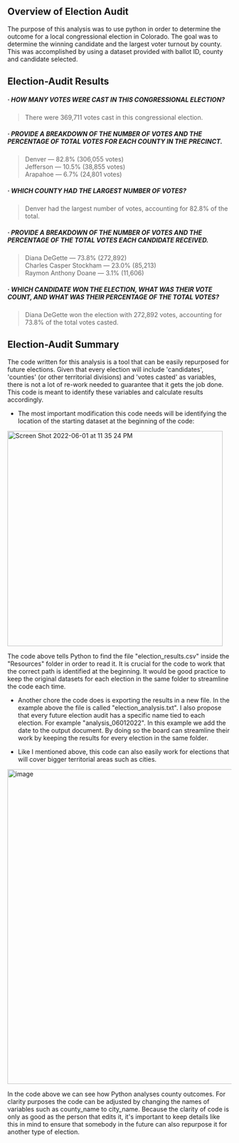 ## Overview of Election Audit
The purpose of this analysis was to use python in order to determine the outcome for a local congressional election in Colorado. The goal was to determine the winning candidate and the largest voter turnout by county. This was accomplished by using a dataset provided with ballot ID, county and candidate selected.

## Election-Audit Results

##### · HOW MANY VOTES WERE CAST IN THIS CONGRESSIONAL ELECTION?
> There were 369,711 votes cast in this congressional election.
##### · PROVIDE A BREAKDOWN OF THE NUMBER OF VOTES AND THE PERCENTAGE OF TOTAL VOTES FOR EACH COUNTY IN THE PRECINCT.
> Denver — 82.8% (306,055 votes)<br/>
> Jefferson — 10.5% (38,855 votes)<br/>
> Arapahoe — 6.7% (24,801 votes)<br/>
##### · WHICH COUNTY HAD THE LARGEST NUMBER OF VOTES?
> Denver had the largest number of votes, accounting for 82.8% of the total.
##### · PROVIDE A BREAKDOWN OF THE NUMBER OF VOTES AND THE PERCENTAGE OF THE TOTAL VOTES EACH CANDIDATE RECEIVED.
> Diana DeGette — 73.8% (272,892)<br/>
> Charles Casper Stockham — 23.0% (85,213)<br/>
> Raymon Anthony Doane — 3.1% (11,606)<br/>
##### · WHICH CANDIDATE WON THE ELECTION, WHAT WAS THEIR VOTE COUNT, AND WHAT WAS THEIR PERCENTAGE OF THE TOTAL VOTES?
> Diana DeGette won the election with 272,892 votes, accounting for 73.8% of the total votes casted.

## Election-Audit Summary
The code written for this analysis is a tool that can be easily repurposed for future elections.
Given that every election will include 'candidates', 'counties' (or other territorial divisions) and 'votes casted' as variables, there is not a lot of re-work needed to guarantee that it gets the job done. This code is meant to identify these variables and calculate results accordingly. 

 - The most important modification this code needs will be identifying the location of the starting dataset at the beginning of the code:

<img width="484" alt="Screen Shot 2022-06-01 at 11 35 24 PM" src="https://user-images.githubusercontent.com/105120795/171554347-f52e64f0-2c7d-42d9-9f0d-ec599b0dd13b.png">


The code above tells Python to find the file "election_results.csv" inside the "Resources" folder in order to read it. It is crucial for the code to work that the correct path is identified at the beginning. It would be good practice to keep the original datasets for each election in the same folder to streamline the code each time.
 
- Another chore the code does is exporting the results in a new file. In the example above the file is called "election_analysis.txt". I also propose that every future election audit has a specific name tied to each election. For example "analysis_06012022". In this example we add the date to the output document. By doing so the board can streamline their work by keeping the results for every election in the same folder.

- Like I mentioned above, this code can also easily work for elections that will cover bigger territorial areas such as cities.

<img width="708" alt="image" src="https://user-images.githubusercontent.com/105120795/171555477-1035d3e1-10ca-4ee3-9424-4aef2d77e55a.png">

In the code above we can see how Python analyses county outcomes. For clarity purposes the code can be adjusted by changing the names of variables such as county_name to city_name. Because the clarity of code is only as good as the person that edits it, it's important to keep details like this in mind to ensure that somebody in the future can also repurpose it for another type of election.
